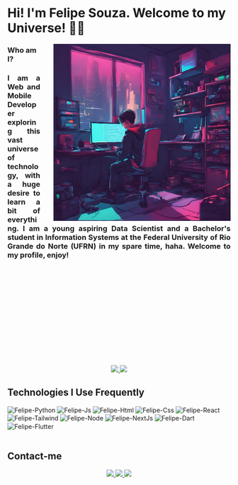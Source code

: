 # Hi! I'm Felipe Souza. Welcome to my Universe! 🚀🌖

<!--
**FelipeSouza14/FelipeSouza14** is a ✨ _special_ ✨ repository because its `README.md` (this file) appears on your GitHub profile.

Here are some ideas to get you started:

- 🔭 I’m currently working on ...
- 🌱 I’m currently learning ...
- 👯 I’m looking to collaborate on ...
- 🤔 I’m looking for help with ...
- 💬 Ask me about ...
- 📫 How to reach me: ...
- 😄 Pronouns: ...
- ⚡ Fun fact: ...
-->

<img align="right" style="padding-left: 30px; " height="400" width="400" src="assets/imagem-rosa-azul.png" />

### Who am I?
<h3 style="text-align: justify; padding-bottom: 200px;">I am a Web and Mobile Developer exploring this vast universe of technology, with a huge desire to learn a bit of everything. I am a young aspiring Data Scientist and a Bachelor's student in Information Systems at the Federal University of Rio Grande do Norte (UFRN) in my spare time, haha. Welcome to my profile, enjoy!</h3>

<h1></h1>

<div align="center">
    <a href="https://github.com/FelipeSouza14">
        <img height="180em" src="https://github-readme-stats.vercel.app/api?username=FelipeSouza14&show_icons=true&theme=radical&include_all_commits=true&count_private=true" />
        <img height="180em" src="https://github-readme-stats.vercel.app/api/top-langs/?username=FelipeSouza14&hide=c%2B%2B,cmake,objective-c&layout=compact&langs_count=8&theme=radical"/>
    </a>  
</div>

<h2>Technologies I Use Frequently</h2>
<div style = "dysplay: inline_block">
  <img align="center" alt="Felipe-Python" height="30" width="40" src="https://cdn.jsdelivr.net/gh/devicons/devicon@latest/icons/python/python-original.svg" />
  <img align="center" alt="Felipe-Js" height="30" width="40" src="https://cdn.jsdelivr.net/gh/devicons/devicon@latest/icons/javascript/javascript-original.svg" />
  <img align="center" alt="Felipe-Html" height="30" width="40" src="https://cdn.jsdelivr.net/gh/devicons/devicon@latest/icons/html5/html5-original.svg" />
  <img align="center" alt="Felipe-Css" height="30" width="40" src="https://cdn.jsdelivr.net/gh/devicons/devicon@latest/icons/css3/css3-original.svg" />
  <img align="center" alt="Felipe-React" height="30" width="40" src="https://cdn.jsdelivr.net/gh/devicons/devicon@latest/icons/react/react-original.svg" />
  <img align="center" alt="Felipe-Tailwind" height="30" width="40" src="https://cdn.jsdelivr.net/gh/devicons/devicon@latest/icons/tailwindcss/tailwindcss-original.svg" />
  <img align="center" alt="Felipe-Node" height="30" width="40" src="https://cdn.jsdelivr.net/gh/devicons/devicon@latest/icons/nodejs/nodejs-original.svg" />
  <img align="center" alt="Felipe-NextJs" height="30" width="40" src="https://cdn.jsdelivr.net/gh/devicons/devicon@latest/icons/nextjs/nextjs-original.svg" />
  <img align="center" alt="Felipe-Dart" height="30" width="40" src="https://cdn.jsdelivr.net/gh/devicons/devicon@latest/icons/dart/dart-original.svg" />
  <img align="center" alt="Felipe-Flutter" height="30" width="40" src="https://cdn.jsdelivr.net/gh/devicons/devicon@latest/icons/flutter/flutter-original.svg" />
</div>
<br/>
<h2>Contact-me</h2>
<div align="center">
    <a href="mailto:felipe.dev.2003@gmail.com">
        <img style="cursor: pointer;" src="https://img.shields.io/badge/Gmail-D14836?style=for-the-badge&logo=gmail&logoColor=white">
    </a>
    <a href="https://www.instagram.com/felipesouza_bs/">
        <img style="cursor: pointer;" src="https://img.shields.io/badge/Instagram-E4405F?style=for-the-badge&logo=instagram&logoColor=white">
    </a>
    <a href="https://www.linkedin.com/in/felipe-souza-71a864239/">
        <img style="cursor: pointer;" src="https://img.shields.io/badge/LinkedIn-0077B5?style=for-the-badge&logo=linkedin&logoColor=white">
    </a>
</div>
